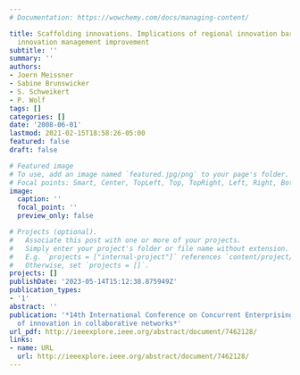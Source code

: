 ```yaml
---
# Documentation: https://wowchemy.com/docs/managing-content/

title: Scaffolding innovations. Implications of regional innovation barriers for platform-based
  innovation management improvement
subtitle: ''
summary: ''
authors:
- Joern Meissner
- Sabine Brunswicker
- S. Schweikert
- P. Wolf
tags: []
categories: []
date: '2008-06-01'
lastmod: 2021-02-15T18:58:26-05:00
featured: false
draft: false

# Featured image
# To use, add an image named `featured.jpg/png` to your page's folder.
# Focal points: Smart, Center, TopLeft, Top, TopRight, Left, Right, BottomLeft, Bottom, BottomRight.
image:
  caption: ''
  focal_point: ''
  preview_only: false

# Projects (optional).
#   Associate this post with one or more of your projects.
#   Simply enter your project's folder or file name without extension.
#   E.g. `projects = ["internal-project"]` references `content/project/deep-learning/index.md`.
#   Otherwise, set `projects = []`.
projects: []
publishDate: '2023-05-14T15:12:38.875949Z'
publication_types:
- '1'
abstract: ''
publication: '*14th International Conference on Concurrent Enterprising. A new wave
  of innovation in collaborative networks*'
url_pdf: http://ieeexplore.ieee.org/abstract/document/7462128/
links:
- name: URL
  url: http://ieeexplore.ieee.org/abstract/document/7462128/
---
```

